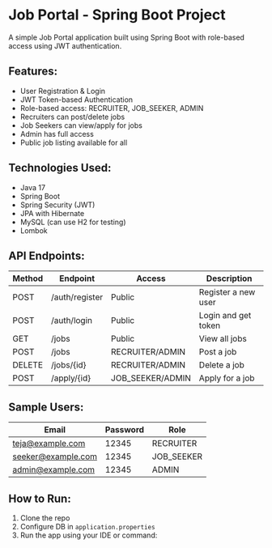 # Job Portal - Spring Boot Project

A simple Job Portal application built using Spring Boot with role-based access using JWT authentication.

## Features:
- User Registration & Login
- JWT Token-based Authentication
- Role-based access: RECRUITER, JOB_SEEKER, ADMIN
- Recruiters can post/delete jobs
- Job Seekers can view/apply for jobs
- Admin has full access
- Public job listing available for all

## Technologies Used:
- Java 17
- Spring Boot
- Spring Security (JWT)
- JPA with Hibernate
- MySQL (can use H2 for testing)
- Lombok

## API Endpoints:

| Method | Endpoint       | Access             | Description          |
|--------|----------------|--------------------|----------------------|
| POST   | /auth/register | Public             | Register a new user  |
| POST   | /auth/login    | Public             | Login and get token  |
| GET    | /jobs          | Public             | View all jobs        |
| POST   | /jobs          | RECRUITER/ADMIN    | Post a job           |
| DELETE | /jobs/{id}     | RECRUITER/ADMIN    | Delete a job         |
| POST   | /apply/{id}    | JOB_SEEKER/ADMIN   | Apply for a job      |

## Sample Users:

| Email              | Password | Role        |
|-------------------|----------|-------------|
| teja@example.com  | 12345    | RECRUITER   |
| seeker@example.com| 12345    | JOB_SEEKER  |
| admin@example.com | 12345    | ADMIN       |

## How to Run:
1. Clone the repo
2. Configure DB in `application.properties`
3. Run the app using your IDE or command:
